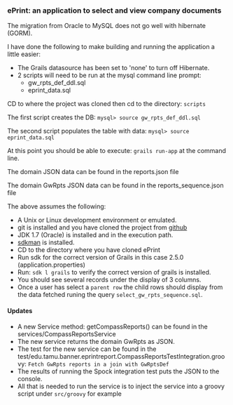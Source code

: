 ### ePrint: an application to select and view company documents

The migration from Oracle to MySQL does not go well with hibernate (GORM).

I have done the following to make building and running the application a little easier:
* The Grails datasource has been set to 'none' to turn off Hibernate.
* 2 scripts will need to be run at the mysql command line prompt:
    * gw_rpts_def_ddl.sql
    * eprint_data.sql

CD to where the project was cloned then cd to the directory: `scripts`

The first script creates the DB: `mysql> source gw_rpts_def_ddl.sql`

The second script populates the table with data: `mysql> source eprint_data.sql`

At this point you should be able to execute: `grails run-app` at the command line.

The domain JSON data can be found in the reports.json file

The domain GwRpts JSON data can be found in the reports_sequence.json file

The above assumes the following:
* A Unix or Linux development environment or emulated.
* git is installed and you have cloned the project from [github](https://github.com/pimpedoutgeek/eprintreport.git)
* JDK 1.7 (Oracle) is installed and in the execution path.
* [sdkman](http://sdkman.io/) is installed.
* CD to the directory where you have cloned ePrint
* Run sdk for the correct version of Grails in this case 2.5.0 (application.properties)
* Run: `sdk l grails` to verify the correct version of grails is installed.
* You should see several records under the display of 3 columns.
* Once a user has select a `parent row` the child rows should display from the data fetched runing the query `select_gw_rpts_sequence.sql`.

#### Updates

* A new Service method: getCompassReports() can be found in the services/CompassReportsService
* The new service returns the domain GwRpts as JSON.
* The test for the new service can be found in the test/edu.tamu.banner.eprintreport.CompassReportsTestIntegration.groovy: `Fetch GwRpts reports in a join with GwRptsDef`
* The results of running the Spock integration test puts the JSON to the console.
* All that is needed to run the service is to inject the service into a groovy script under `src/groovy` for example